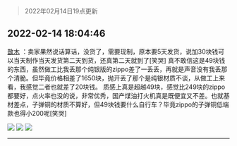 > 2022年02月14日19点更新
<link rel="stylesheet" href="https://cdn.jsdelivr.net/gh/taotie6/sampleJSON@main/css/photo_show.css">
<meta name="referrer" content="no-referrer" />


 ## 2022-02-14 18:04:46 

 [㪚木](https://www.coolapk.com/feed/33549813?shareKey=MDEwNjU4NDExN2ZkNjIwYTM2M2I~) ：卖家果然说话算话，没货了，需要现制，原本要5天发货，说加30块钱可以当天制作当天发货第二天到货，还真第二天就到了[笑哭]
真不敢信这是49块钱的东西，虽然做工比我丢那个纯银版的zippo差了一丢丢，再就是声音没有我丢那个清脆。但毕竟价格相差了1650块，抛开丢了那个是纯银材质不谈<!--break-->，从做工上来看，我感觉二者也就差了20块钱。
质感上真是超越49块，感觉比249块的zippo都要好，点火率也没的说，非常优秀，国产煤油打火机真是既便宜又不差。也就基材差点，子弹铜的材质不算好，但49块钱要什么自行车？毕竟zippo的子弹铜低端款也得小200呢[笑哭] 

<div class="album">
<img class="img-item" src="http://image.coolapk.com/feed/2022/0214/18/1081091_d81a921d_3084_4559_597@3840x2159.jpeg" />
<img class="img-item" src="http://image.coolapk.com/feed/2022/0214/18/1081091_4b8bad7f_3084_4568_292@3839x2160.jpeg" />
<img class="img-item" src="http://image.coolapk.com/feed/2022/0214/18/1081091_6e7f0a1e_3084_4571_508@3839x2160.jpeg" />
</div>

 ------- 

